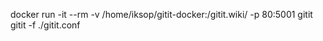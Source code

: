 
docker run -it --rm -v /home/iksop/gitit-docker:/gitit.wiki/ -p 80:5001 gitit gitit -f ./gitit.conf
